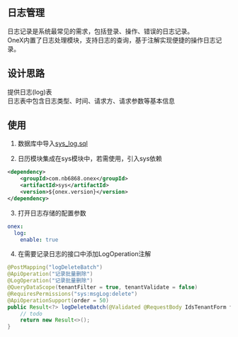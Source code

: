 ## 日志管理
日志记录是系统最常见的需求，包括登录、操作、错误的日志记录。      
OneX内置了日志处理模块，支持日志的查询，基于注解实现便捷的操作日志记录。

## 设计思路
提供日志(log)表    
日志表中包含日志类型、时间、请求方、请求参数等基本信息

## 使用
1. 数据库中导入[sys_log.sql](https://onex.nb6868.com/sql/sys_log.sql)

2. 日历模块集成在sys模块中，若需使用，引入sys依赖
```xml
<dependency>
    <groupId>com.nb6868.onex</groupId>
    <artifactId>sys</artifactId>
    <version>${onex.version}</version>
</dependency>
```

3. 打开日志存储的配置参数
```yaml
onex:
  log:
    enable: true
```

4. 在需要记录日志的接口中添加LogOperation注解
```java
@PostMapping("logDeleteBatch")
@ApiOperation("记录批量删除")
@LogOperation("记录批量删除")
@QueryDataScope(tenantFilter = true, tenantValidate = false)
@RequiresPermissions("sys:msgLog:delete")
@ApiOperationSupport(order = 50)
public Result<?> logDeleteBatch(@Validated @RequestBody IdsTenantForm form) {
    // todo
    return new Result<>();
}
```

